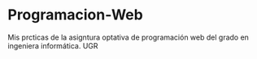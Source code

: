 # Programacion-Web
Mis prcticas de la asigntura optativa de programación web del grado en ingeniera informática. UGR
